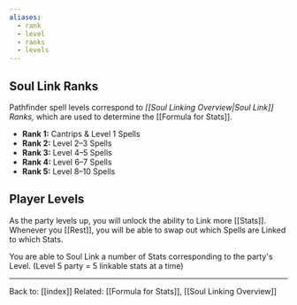 ```yaml
---
aliases:
  - rank
  - level
  - ranks
  - levels
---
```

## Soul Link Ranks

Pathfinder spell levels correspond to *[[Soul Linking Overview|Soul Link]] Ranks,* which are used to determine the [[Formula for Stats]].

* **Rank 1:** Cantrips & Level 1 Spells
* **Rank 2:** Level 2–3 Spells
* **Rank 3:** Level 4–5 Spells
* **Rank 4:** Level 6–7 Spells
* **Rank 5:** Level 8–10 Spells

## Player Levels

As the party levels up, you will unlock the ability to Link more [[Stats]]. Whenever you [[Rest]], you will be able to swap out which Spells are Linked to which Stats.

You are able to Soul Link a number of Stats corresponding to the party's Level. (Level 5 party = 5 linkable stats at a time)

---
Back to: [[index]]
Related: [[Formula for Stats]], [[Soul Linking Overview]]
